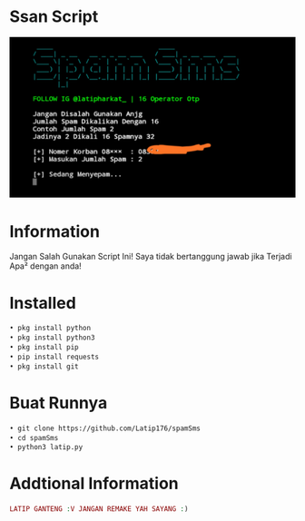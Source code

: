# Ssan Script
<img src="latip.jpg" alt="Ssan Cok">

# Information
Jangan Salah Gunakan Script Ini!
Saya tidak bertanggung jawab jika
Terjadi Apa² dengan anda!
# Installed
```BASH
• pkg install python
• pkg install python3
• pkg install pip
• pip install requests
• pkg install git
```
# Buat Runnya
```BASH
• git clone https://github.com/Latip176/spamSms
• cd spamSms
• python3 latip.py
```
# Addtional Information
```PHP
LATIP GANTENG :V JANGAN REMAKE YAH SAYANG :)
```
